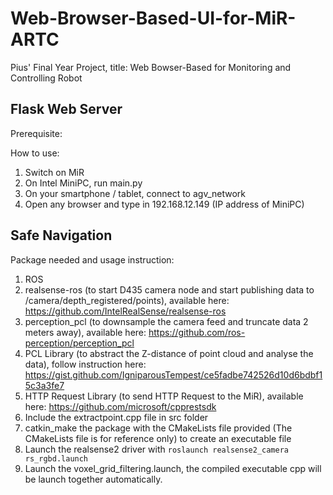 # Web-Browser-Based-UI-for-MiR-ARTC
Pius' Final Year Project, title: Web Bowser-Based for Monitoring and Controlling Robot

## Flask Web Server
Prerequisite: 

How to use: 
1. Switch on MiR
2. On Intel MiniPC, run main.py
3. On your smartphone / tablet, connect to agv_network
4. Open any browser and type in 192.168.12.149 (IP address of MiniPC)

## Safe Navigation
Package needed and usage instruction:
1. ROS
2. realsense-ros (to start D435 camera node and start publishing data to /camera/depth_registered/points), available here: https://github.com/IntelRealSense/realsense-ros
3. perception_pcl (to downsample the camera feed and truncate data 2 meters away), available here: https://github.com/ros-perception/perception_pcl
4. PCL Library (to abstract the Z-distance of point cloud and analyse the data), follow instruction here: https://gist.github.com/IgniparousTempest/ce5fadbe742526d10d6bdbf15c3a3fe7
5. HTTP Request Library (to send HTTP Request to the MiR), available here: https://github.com/microsoft/cpprestsdk
6. Include the extractpoint.cpp file in src folder
7. catkin_make the package with the CMakeLists file provided (The CMakeLists file is for reference only) to create an executable file
8. Launch the realsense2 driver with `roslaunch realsense2_camera rs_rgbd.launch`
9. Launch the voxel_grid_filtering.launch, the compiled executable cpp will be launch together automatically.
